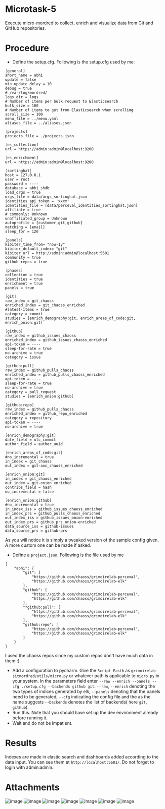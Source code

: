# Microtask-5
Execute micro-mordred to collect, enrich and visualize data from Git and GitHub repositories.

# Procedure
* Define the setup.cfg. Following is the setup.cfg used by me:
```
[general]
short_name = abhi
update = false
min_update_delay = 10
debug = true
# /var/log/mordred/
logs_dir = logs
# Number of items per bulk request to Elasticsearch
bulk_size = 100
# Number of items to get from Elasticsearch when scrolling
scroll_size = 100
menu_file = ../menu.yaml
aliases_file = ../aliases.json

[projects]
projects_file = ./projects.json

[es_collection]
url = https://admin:admin@localhost:9200

[es_enrichment]
url = https://admin:admin@localhost:9200

[sortinghat]
host = 127.0.0.1
user = root
password = ----
database = abhi_shdb
load_orgs = true
orgs_file = data/orgs_sortinghat.json
identities_api_token = 'xxxx'
identities_file = [data/perceval_identities_sortinghat.json]
affiliate = true
# commonly: Unknown
unaffiliated_group = Unknown
autoprofile = [customer,git,github]
matching = [email]
sleep_for = 120

[panels]
kibiter_time_from= "now-1y"
kibiter_default_index= "git"
kibiter_url = http://admin:admin@localhost:5601
community = true
github-repos = true

[phases]
collection = true
identities = true
enrichment = true
panels = true

[git]
raw_index = git_chaoss
enriched_index = git_chaoss_enriched
#latest-items = true
category = commit
studies = [enrich_demography:git, enrich_areas_of_code:git, enrich_onion:git]

[github]
raw_index = github_issues_chaoss
enriched_index = github_issues_chaoss_enriched
api-token = ----
sleep-for-rate = true
no-archive = true
category = issue

[github:pull]
raw_index = github_pulls_chaoss
enriched_index = github_pulls_chaoss_enriched
api-token = ----
sleep-for-rate = true
no-archive = true
category = pull_request
studies = [enrich_onion:github]

[github:repo]
raw_index = github_pulls_chaoss
enriched_index = github_repo_enriched
category = repository
api-token = ----
no-archive = true

[enrich_demography:git]
date_field = utc_commit
author_field = author_uuid

[enrich_areas_of_code:git]
#no_incremental = true
in_index = git_chaoss
out_index = git-aoc_chaoss_enriched

[enrich_onion:git]
in_index = git_chaoss_enriched
out_index = git-onion_enriched
contribs_field = hash
no_incremental = false

[enrich_onion:github]
#no_incremental = true
in_index_iss = github_issues_chaoss_enriched
in_index_prs = github_pulls_chaoss_enriched
out_index_iss = github_issues_onion-enriched
out_index_prs = github_prs_onion-enriched
data_source_iss = github-issues
data_source_prs = github-prs
```
As you will notice it is simply a tweaked version of the sample config given. A more custom one can be made if asked.
* Define a `project.json`. Following is the file used by me
```
{
    "abhi": {
        "git": [
            "https://github.com/chaoss/grimoirelab-perceval",
            "https://github.com/chaoss/grimoirelab-elk"
        ],
        "github": [
            "https://github.com/chaoss/grimoirelab-perceval",
            "https://github.com/chaoss/grimoirelab-elk"
        ],
        "*github:pull": [
            "https://github.com/chaoss/grimoirelab-perceval",
            "https://github.com/chaoss/grimoirelab-elk"
        ],
        "github:repo": [
            "https://github.com/chaoss/grimoirelab-perceval",
            "https://github.com/chaoss/grimoirelab-elk"
        ]
    }
}
```
I used the chaoss repos since my custom repos don't have much data in them :).
* Add a configuration to pycharm. Give the `Script Pasth` as `grimoirelab-sitmordred/utils/micro.py` or whatever path is applicable to `micro.py` in your system. In the parameters field enter `--raw --enrich --panels --cfg ./setup.cfg --backends github git`. `--raw`, `--enrich` denoting the two types of indices generated by elk, `--panels` denoting that the panels need to be generated, `--cfg` indicating the config file and the as the name suggests `--backends` denotes the list of backends( here `git`, `github`).
* Run this. Note that you should have set up the dev environment already before running it.
* Wait and do not be impatient.

# Results
Indexes are made in elastic search and dashboards added according to the data input. You can see them at `http://localhost:5601/`. Do not forget to login with admin:admin. 

# Attachments
![image](/Microtask-5/image1.png)
![image](/Microtask-5/image2.png)
![image](/Microtask-5/image3.png)
![image](/Microtask-5/image4.png)
![image](/Microtask-5/image5.png)
![image](/Microtask-5/image6.png)
![image](/Microtask-5/image7.png)
